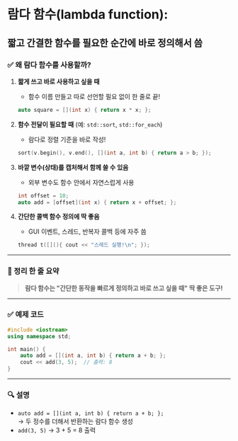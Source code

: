 
# 람다 함수(lambda function): 
## 짧고 간결한 함수를 필요한 순간에 바로 정의해서 씀

### ✅ 왜 람다 함수를 사용할까?

1. **짧게 쓰고 바로 사용하고 싶을 때**  
   - 함수 이름 만들고 따로 선언할 필요 없이 한 줄로 끝!
   ```cpp
   auto square = [](int x) { return x * x; };
   ```

2. **함수 전달이 필요할 때** (예: `std::sort`, `std::for_each`)  
   - 람다로 정렬 기준을 바로 작성!
   ```cpp
   sort(v.begin(), v.end(), [](int a, int b) { return a > b; });
   ```

3. **바깥 변수(상태)를 캡처해서 함께 쓸 수 있음**  
   - 외부 변수도 함수 안에서 자연스럽게 사용
   ```cpp
   int offset = 10;
   auto add = [offset](int x) { return x + offset; };
   ```

4. **간단한 콜백 함수 정의에 딱 좋음**  
   - GUI 이벤트, 스레드, 반복자 콜백 등에 자주 씀
   ```cpp
   thread t([](){ cout << "스레드 실행!\n"; });
   ```

---

### 📌 정리 한 줄 요약

> **람다 함수는 "간단한 동작을 빠르게 정의하고 바로 쓰고 싶을 때" 딱 좋은 도구!**

---

### ✅ 예제 코드

```cpp
#include <iostream>
using namespace std;

int main() {
    auto add = [](int a, int b) { return a + b; };
    cout << add(3, 5);  // 출력: 8
}
```

---

### 🔍 설명

- `auto add = [](int a, int b) { return a + b; };`  
  → 두 정수를 더해서 반환하는 람다 함수 생성
- `add(3, 5)` → 3 + 5 = 8 출력

